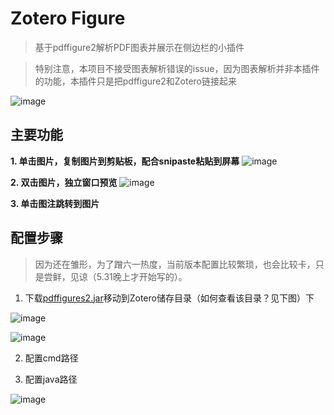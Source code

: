 # Zotero Figure
> 基于pdffigure2解析PDF图表并展示在侧边栏的小插件

> 特别注意，本项目不接受图表解析错误的issue，因为图表解析并非本插件的功能，本插件只是把pdffigure2和Zotero链接起来

![image](https://github.com/MuiseDestiny/zotero-figure/assets/51939531/ce475f1d-3fd1-46f4-957b-41ec2e33e449)

## 主要功能

**1. 单击图片，复制图片到剪贴板，配合snipaste粘贴到屏幕**
![image](https://github.com/MuiseDestiny/zotero-figure/assets/51939531/21a887f5-4061-40f5-bcb9-7f005caccdda)

**2. 双击图片，独立窗口预览**
![image](https://github.com/MuiseDestiny/zotero-figure/assets/51939531/f404dac8-2ec0-498f-ae22-6246c7e7ce0b)

**3. 单击图注跳转到图片**

## 配置步骤
> 因为还在雏形，为了蹭六一热度，当前版本配置比较繁琐，也会比较卡，只是尝鲜，见谅（5.31晚上才开始写的）。

1. 下载[pdffigures2.jar](https://github.com/MuiseDestiny/zotero-figure/blob/bootstrap/pdffigures2.jar)移动到Zotero储存目录（如何查看该目录？见下图）下

![image](https://github.com/MuiseDestiny/zotero-figure/assets/51939531/1e23d93b-25aa-428e-88cd-8087b5591f13)

![image](https://github.com/MuiseDestiny/zotero-figure/assets/51939531/d6e0b9a4-9c73-499f-87a4-8c39d5305fd2)

2. 配置cmd路径

4. 配置java路径

![image](https://github.com/MuiseDestiny/zotero-figure/assets/51939531/6ef7c2af-5733-48f4-82dc-73a582b65bb3)

